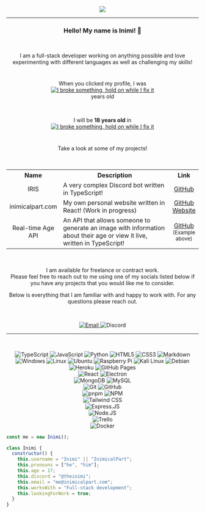 
<p align="center">
  <a href="#">
    <img src="https://i.imgur.com/tUlzphq.png">
  </a>
</p>

---

<h3 align="center">
  Hello! My name is Inimi! 👋
</h3>
<br>
<p align="center">
I am a full-stack developer working on anything possible and love experimenting with different languages as well as challenging my skills!
</p>

#

<p align="center">When you clicked my profile, I was<br>
  <a href="#">
    <img title="My age in exact years" alt="I broke something, hold on while I fix it" src="https://api.inimicalpart.com/v1/age/img.png?years"/>
  </a>
  <br> years old
</p>
<br>
<p align="center">I will be <b>18 years old</b> in<br>
  <a href="#">
    <img title="My next birthday" alt="I broke something, hold on while I fix it" src="https://api.inimicalpart.com/v1/age/img.png?prettyLeft&untilAge=18"/>
  </a>
</p>

#

<p align="center">
Take a look at some of my projects!
</p>
<br>
<table align="center">
    <tr><th width="5px">Name</th><th width="600px">Description</th><th>Link</th></tr>
    <tr><td align="center">IRIS</td><td>A very complex Discord bot written in TypeScript!</td><td align="center"><a href="https://github.com/Incoverse/IRIS">GitHub</a></td></tr>
    <tr><td align="center">inimicalpart.com</td><td>My own personal website written in React! (Work in progress)</td><td align="center"><a href="https://github.com/InimicalPart/inimicalpart.com">GitHub</a><br><a href="https://inimicalpart.com">Website</a></td></tr>
    <tr><td align="center">Real-time Age API</td><td>An API that allows someone to generate an image with information about their age or view it live, written in TypeScript!</td><td align="center"><a href="https://github.com/InimicalPart/inimicalpart.com/blob/main/backend_src/modules/birthday.ts">GitHub</a><br><sub>(Example above)</sub></td></tr>
</table>
<br>

<p align="center">
  I am available for freelance or contract work.<br>
  Please feel free to reach out to me using one of my socials listed below if you have any projects that you would like me to consider.</p>
  <p align="center">
  Below is everything that I am familiar with and happy to work with. For any questions please reach out.
</p>
<br>
<p align="center">
  <a href="mailto:me@inimicalpart.com">
    <picture align="center">
      <img alt="Email" src="https://img.shields.io/badge/-me@inimicalpart.com-121212?style=for-the-badge&logo=gmail&logoColor=ffffff"/>
    </picture>
  </a>
  <picture align="center">
    <img alt="Discord" src="https://img.shields.io/badge/-@theinimi-121212?style=for-the-badge&logo=discord&logoColor=ffffff"/>
  </picture>
</p>

---
<br>
<p align="center">
  <!-- lang -->
  <img alt="TypeScript" src="https://img.shields.io/badge/-TypeScript-121212?style=for-the-badge&logo=typescript"/>
  <img alt="JavaScript" src="https://img.shields.io/badge/-JavaScript-121212?style=for-the-badge&logo=javascript"/>
  <img alt="Python" src="https://img.shields.io/badge/-Python-121212?style=for-the-badge&logo=python"/>
  <img alt="HTML5" src="https://img.shields.io/badge/-HTML5-121212?style=for-the-badge&logo=html5"/>
  <img alt="CSS3" src="https://img.shields.io/badge/-CSS3-121212?style=for-the-badge&logo=css3&logoColor=1055ff"/>
  <img alt="Markdown" src="https://img.shields.io/badge/-Markdown-121212?style=for-the-badge&logo=markdown"/><br>
  <!-- operating systems -->
  <img alt="Windows" src="https://img.shields.io/badge/-Windows-121212?style=for-the-badge&logo=windows"/>
  <img alt="Linux" src="https://img.shields.io/badge/-Linux-121212?style=for-the-badge&logo=linux"/>
  <img alt="Ubuntu" src="https://img.shields.io/badge/-Ubuntu-121212?style=for-the-badge&logo=ubuntu"/>
  <img alt="Raspberry Pi" src="https://img.shields.io/badge/-Raspberry%20Pi-121212?style=for-the-badge&logo=raspberrypi"/>
  <img alt="Kali Linux" src="https://img.shields.io/badge/-Kali%20Linux-121212?style=for-the-badge&logo=kalilinux"/>
  <img alt="Debian" src="https://img.shields.io/badge/-Debian-121212?style=for-the-badge&logo=debian"/><br>
  <!-- hosting service -->
  <img alt="Heroku" src="https://img.shields.io/badge/-Heroku-121212?style=for-the-badge&logo=heroku"/>
  <img alt="GitHub Pages" src="https://img.shields.io/badge/-GitHub%20Pages-121212?style=for-the-badge&logo=github"/><br>
  <!-- js framework -->
  <img alt="React" src="https://img.shields.io/badge/-React-121212?style=for-the-badge&logo=react"/>
  <img alt="Electron" src="https://img.shields.io/badge/-Electron-121212?style=for-the-badge&logo=electron"/><br>
  <!-- database -->
  <img alt="MongoDB" src="https://img.shields.io/badge/-MongoDB-121212?style=for-the-badge&logo=mongodb"/>
  <img alt="MySQL" src="https://img.shields.io/badge/-MySQL-121212?style=for-the-badge&logo=mysql"/><br>
  <!-- version control -->
  <img alt="Git" src="https://img.shields.io/badge/-Git-121212?style=for-the-badge&logo=git"/>
  <img alt="GitHub" src="https://img.shields.io/badge/-GitHub-121212?style=for-the-badge&logo=github"/><br>
    <!-- package manager -->
  <img alt="pnpm" src="https://img.shields.io/badge/-pnpm-000?style=for-the-badge&logo=pnpm"/>
  <img alt="NPM" src="https://img.shields.io/badge/-NPM-121212?style=for-the-badge&logo=npm"/><br>
  <!-- css framework -->
  <img alt="Tailwind CSS" src="https://img.shields.io/badge/-Tailwind%20CSS-121212?style=for-the-badge&logo=tailwind-css"/><br>
  <!-- backend -->
  <img alt="Express.JS" src="https://img.shields.io/badge/-Express.JS-121212?style=for-the-badge&logo=express"/><br>
  <!-- runtime -->
  <img alt="Node.JS" src="https://img.shields.io/badge/-Node.JS-121212?style=for-the-badge&logo=node.js"/><br>
  <!-- task management -->
  <img alt="Trello" src="https://img.shields.io/badge/-Trello-121212?style=for-the-badge&logo=trello"/><br>
  <!-- container -->
  <img alt="Docker" src="https://img.shields.io/badge/-Docker-121212?style=for-the-badge&logo=docker"/><br>
</p>

```javascript
const me = new Inimi();

class Inimi {
  constructor() {
    this.username = "Inimi" || "InimicalPart";
    this.pronouns = ["he", "him"];
    this.age = 17;
    this.discord = "@theinimi";
    this.email = "me@inimicalpart.com";
    this.worksWith = "Full-stack development";
    this.lookingForWork = true;
  }
}

```
